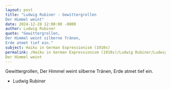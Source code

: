 ```yaml
---
layout: post
title: "Ludwig Rubiner - Gewittergrollen 
Der Himmel weint"
date: 2024-12-28 12:00:00 -0000
author: Ludwig Rubiner
quote: "Gewittergrollen, 
Der Himmel weint silberne Tränen, 
Erde atmet tief ein."
subject: Haiku in German Expressionism (1910s)
permalink: /Haiku in German Expressionism (1910s)/Ludwig Rubiner/Ludwig Rubiner - Gewittergrollen 
Der Himmel weint
---
```


Gewittergrollen, 
Der Himmel weint silberne Tränen, 
Erde atmet tief ein.

- Ludwig Rubiner
